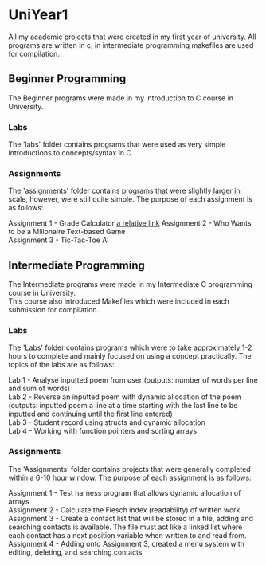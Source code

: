 # UniYear1
All my academic projects that were created in my first year of university.
All programs are written in c, in intermediate programming makefiles are used for compilation.  
  
## Beginner Programming 
The Beginner programs were made in my introduction to C course in University.  

### Labs
The 'labs' folder contains programs that were used as very simple introductions to concepts/syntax in C.

### Assignments
The 'assignments' folder contains programs that were slightly larger in scale, however, were still quite simple. The purpose of each assignment is as follows:   
  
Assignment 1 - Grade Calculator [a relative link](./Beginner/assignments/crossJeremyA1.c)
Assignment 2 - Who Wants to be a Millonaire Text-based Game  
Assignment 3 - Tic-Tac-Toe AI  
  
## Intermediate Programming  
The Intermediate programs were made in my Intermediate C programming course in University.  
This course also introduced Makefiles which were included in each submission for compilation. 
### Labs
The 'Labs' folder contains programs which were to take approximately 1-2 hours to complete and mainly focused on using a concept practically. The topics of the labs are as follows:  
  
Lab 1 - Analyse inputted poem from user (outputs: number of words per line and sum of words)  
Lab 2 - Reverse an inputted poem with dynamic allocation of the poem (outputs: inputted poem a line at a time starting with the last line to be inputted and continuing until the first line entered)  
Lab 3 - Student record using structs and dynamic allocation  
Lab 4 - Working with function pointers and sorting arrays  
  
### Assignments
The 'Assignments' folder contains projects that were generally completed within a 6-10 hour window. The purpose of each assignment is as follows:  
  
Assignment 1 - Test harness program that allows dynamic allocation of arrays   
Assignment 2 - Calculate the Flesch index (readability) of written work  
Assignment 3 - Create a contact list that will be stored in a file, adding and searching contacts is available. The file must act like a linked list where each contact has a next position variable when written to and read from.  
Assignment 4 - Adding onto Assignment 3, created a menu system with editing, deleting, and searching contacts  
